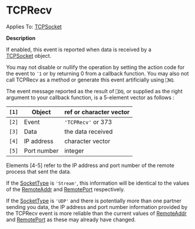 



<h1 class="heading"><span class="name">TCPRecv</span></h1>

Applies To: [TCPSocket](../a-z/tcpsocket.md)


**Description**


If enabled, this event is reported when data is received by a [TCPSocket](../a-z/tcpsocket.md) object.


You may not disable or nullify the operation by setting the action code for
the event to `¯1` or by returning 0 from a
callback function. You may also not call TCPRecv as a method or generate this
event artificially using `⎕NQ`.


The event message reported as the result of `⎕DQ`,
or supplied as the right argument to your callback function, is a 5-element
vector as follows :


| `[1]` | Object | ref or character vector |
| --- | --- | ---  |
| `[2]` | Event | `'TCPRecv'` or 373 |
| `[3]` | Data | the data received |
| `[4]` | IP address | character vector |
| `[5]` | Port number | integer |


Elements [4-5] refer to the IP address and port number of the remote process
that sent the data.


If the [SocketType](../a-z/sockettype.md) is `'Stream'`,
this information will be identical to the values of the [RemoteAddr](../a-z/remoteaddr.md) and [RemotePort](../a-z/remoteport.md) respectively.


If the [SocketType](../a-z/sockettype.md) is `'UDP'` and there is potentially more than one partner sending you data, the IP address
and port number information provided by the TCPRecv event is more reliable than
the current values of [RemoteAddr](../a-z/remoteaddr.md) and [RemotePort](../a-z/remoteport.md) as these may already have changed.



